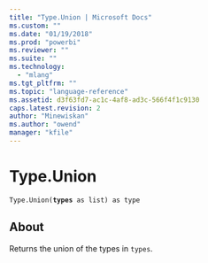 ```yaml
---
title: "Type.Union | Microsoft Docs"
ms.custom: ""
ms.date: "01/19/2018"
ms.prod: "powerbi"
ms.reviewer: ""
ms.suite: ""
ms.technology: 
  - "mlang"
ms.tgt_pltfrm: ""
ms.topic: "language-reference"
ms.assetid: d3f63fd7-ac1c-4af8-ad3c-566f4f1c9130
caps.latest.revision: 2
author: "Minewiskan"
ms.author: "owend"
manager: "kfile"
---
```

# Type.Union
<code>Type.Union(**types** as list) as type</code>

## About
Returns the union of the types in <code>types</code>.

